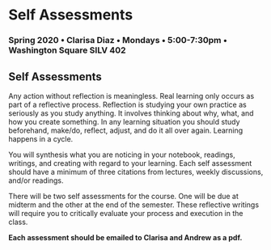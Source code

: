 # Self Assessments

### Spring 2020 • Clarisa Diaz • Mondays • 5:00-7:30pm • Washington Square SILV 402

## Self Assessments

Any action without reflection is meaningless. Real learning only occurs as part of a reflective process. Reflection is studying your own practice as seriously as you study anything. It involves thinking about why, what, and how you create something. In any learning situation you should study beforehand, make/do, reflect, adjust, and do it all over again. Learning happens in a cycle.

You will synthesis what you are noticing in your notebook, readings, writings, and creating with regard to your learning. Each self assessment should have a minimum of three citations from lectures, weekly discussions, and/or readings.

There will be two self assessments for the course. One will be due at midterm and the other at the end of the semester. These reflective writings will require you to critically evaluate your process and execution in the class.

**Each assessment should be emailed to Clarisa and Andrew as a pdf.**

